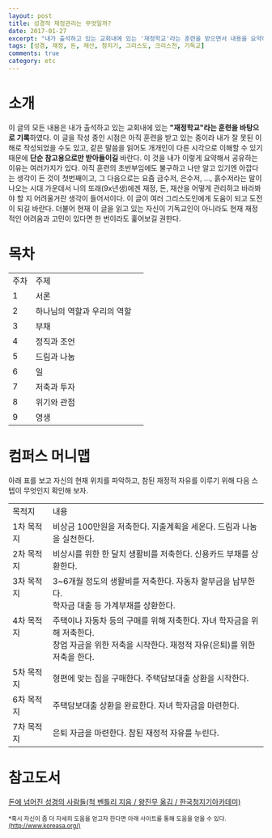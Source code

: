 ```yaml
---
layout: post
title: 성경적 재정관리는 무엇일까?
date: 2017-01-27
excerpt: "내가 출석하고 있는 교회내에 있는 '재정학교'라는 훈련을 받으면서 내용을 요약하였다."
tags: [성경, 재정, 돈, 재산, 청지기, 그리스도, 크리스천, 기독교]
comments: true
category: etc
---
```


# 소개
이 글의 모든 내용은 내가 출석하고 있는 교회내에 있는 **"재정학교"라는 훈련을 바탕으로 기록**하였다. 이 글을 작성 중인 시점은 아직 훈련을 받고 있는 중이라
내가 잘 못된 이해로 작성되었을 수도 있고, 같은 말씀을 읽어도 개개인이 다른 시각으로 이해할 수 있기 때문에 **단순 참고용으로만 받아들이길** 바란다. 이 것을
내가 이렇게 요약해서 공유하는 이유는 여러가지가 있다. 아직 훈련의 초반부임에도 불구하고 나만 알고 있기엔 아깝다는 생각이 든 것이 첫번째이고, 그 다음으로는 요즘
금수저, 은수저, ..., 흙수저라는 말이 나오는 시대 가운데서 나의 또래(9x년생)에겐 재정, 돈, 재산을 어떻게 관리하고 바라봐야 할 지 어려울거란 생각이 들어서이다. 이 글이
여러 그리스도인에게 도움이 되고 도전이 되길 바란다. 더불어 현재 이 글을 읽고 있는 자신이 기독교인이 아니라도 현재 재정적인 어려움과 고민이 있다면 한 번이라도 훑어보길 권한다.

# 목차
<table>
    <tr>
        <td>주차</td>
        <td>주제</td>
    </tr>
    <tr>
        <td>1</td>
        <td>서론</td>
    </tr>
    <tr>
        <td>2</td>
        <td>하나님의 역할과 우리의 역할</td>
        <td></td>
    </tr>
    <tr>
        <td>3</td>
        <td>부채</td>
        <td></td>
    </tr>
    <tr>
        <td>4</td>
        <td>정직과 조언</td>
        <td></td>
    </tr>
    <tr>
        <td>5</td>
        <td>드림과 나눔</td>
        <td></td>
    </tr>
    <tr>
        <td>6</td>
        <td>일</td>
        <td></td>
    </tr>
    <tr>
        <td>7</td>
        <td>저축과 투자</td>
        <td></td>
    </tr>
    <tr>
        <td>8</td>
        <td>위기와 관점</td>
        <td></td>
    </tr>
    <tr>
        <td>9</td>
        <td>영생</td>
        <td></td>
    </tr>
</table>

# 컴퍼스 머니맵
아래 표를 보고 자신의 현재 위치를 파악하고, 참된 재정적 자유를 이루기 위해 다음 스텝이 무엇인지 확인해 보자.
<table>
    <tr>
        <td>목적지</td>
        <td colspan="3">내용</td>
    </tr>
    <tr>
        <td>1차 목적지</td>
        <td colspan="3">비상금 100만원을 저축한다. 지출계획을 세운다. 드림과 나눔을 실천한다.</td>
    </tr>
    <tr>
        <td>2차 목적지</td>
        <td colspan="3">비상시를 위한 한 달치 생활비를 저축한다. 신용카드 부채를 상환한다.</td>
    </tr>
    <tr>
        <td valign="top">3차 목적지</td>
        <td colspan="3">
            3~6개월 정도의 생활비를 저축한다. 자동차 할부금을 납부한다. <br>
            학자금 대출 등 가계부채를 상환한다.
        </td>
    </tr>    
    <tr>
        <td valign="top">4차 목적지</td>
        <td colspan="3">
            주택이나 자동차 등의 구매를 위해 저축한다. 자녀 학자금을 위해 저축한다.<br>
            창업 자금을 위한 저축을 시작한다. 재정적 자유(은퇴)를 위한 저축을 한다.
        </td>
    </tr>        
    <tr>
        <td>5차 목적지</td>
        <td colspan="3">형편에 맞는 집을 구매한다. 주택담보대출 상환을 시작한다.</td>
    </tr>            
    <tr>
        <td>6차 목적지</td>
        <td colspan="3">주택담보대출 상환을 완료한다. 자녀 학자금을 마련한다.</td>
    </tr>
    <tr>
        <td>7차 목적지</td>
        <td colspan="3">은퇴 자금을 마련한다. 참된 재정적 자유를 누린다.</td>
    </tr>
</table>

# 참고도서
<a href="https://goo.gl/kFHJVT" target="_blank">돈에 넘어진 성경의 사람들(척 벤틀리 지음 / 왕진무 옮김 / 한국청지기아카데미)</a>


<small>
*혹시 자신이 좀 더 자세히 도움을 얻고자 한다면 아래 사이트를 통해 도움을 얻을 수 있다. <br>
<a href="http://www.koreasa.org/" target="_blank">(http://www.koreasa.org/)</a>
</small>